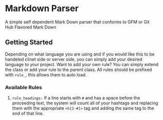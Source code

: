 # Markdown Parser
A simple self dependent Mark Down parser that conforms to GFM or Git Hub Flavored Mark Down

## Getting Started
Depending on what language you are using and if you would like this to be handeled clinet side or server side, you can simply add your desired language to your project. Want to add your own rule? You can simply extend the class or add your rule to the parent class. All rules should be prefixed with `rule_`, this allows them to auto load. 

### Available Rules

1. ```rule_headings:``` If a line starts with `#` and has a space before the proceeding text, the system will count all of your hashtags and replacing them with the appropriate `<h[1-#]>` tag and adding the same tag to the end of that line.